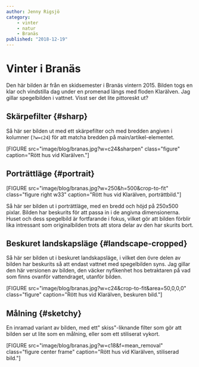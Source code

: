 ```yaml
---
author: Jenny Rigsjö
category:
    - vinter
    - natur
    - Branäs
published: "2018-12-19"
---
```

Vinter i Branäs
==================================

Den här bilden är från en skidsemester i Branäs vintern 2015. Bilden togs en klar och vindstilla dag under en promenad längs med floden Klarälven. Jag gillar spegelbilden i vattnet. Visst ser det lite pittoreskt ut?

<!--more-->

Skärpefilter {#sharp}
-----------------------------------

Så här ser bilden ut med ett skärpefilter och med bredden angiven i kolumner (<code>?w=c24</code>) för att matcha bredden på main/artikel-elementet.

[FIGURE src="image/blog/branas.jpg?w=c24&sharpen" class="figure" caption="Rött hus vid Klarälven."]




Porträttläge {#portrait}
-----------------------------------

<div class="portrait">
<!-- <h2 id="portrait">Porträttläge</h2> -->

[FIGURE src="image/blog/branas.jpg?w=250&h=500&crop-to-fit" class="figure right w33" caption="Rött hus vid Klarälven, porträttbild."]

<p>Så här ser bilden ut i porträttläge, med en bredd och höjd på 250x500 pixlar. Bilden har beskurits för att passa in i de angivna dimensionerna. Huset och dess spegelbild är fortfarande i fokus, vilket gör att bilden förblir lika intressant som originalbilden trots att stora delar av den har skurits bort.</p>
</div>




Beskuret landskapsläge {#landscape-cropped}
-----------------------------------

Så här ser bilden ut i beskuret landskapsläge, i vilket den övre delen av bilden har beskurits så att endast vattnet med spegelbilden syns. Jag gillar den här versionen av bilden, den väcker nyfikenhet hos betraktaren på vad som finns ovanför vattendraget, utanför bilden.

[FIGURE src="image/blog/branas.jpg?w=c24&crop-to-fit&area=50,0,0,0" class="figure" caption="Rött hus vid Klarälven, beskuren bild."]



Målning {#sketchy}
-----------------------------------

En inramad variant av bilden, med ett" skiss"-liknande filter som gör att bilden ser ut lite som en målning, eller som ett stiliserat vykort.

[FIGURE src="image/blog/branas.jpg?w=c18&f=mean_removal" class="figure center frame" caption="Rött hus vid Klarälven, stiliserad bild."]

